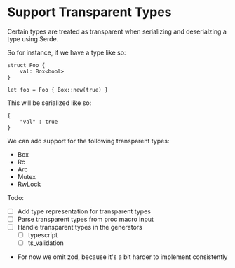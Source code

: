 # Support Transparent Types

Certain types are treated as transparent when serializing and deserialzing a type using Serde.

So for instance, if we have a type like so:

```
struct Foo {
    val: Box<bool>
}

let foo = Foo { Box::new(true) }
```

This will be serialized like so:

```
{
    "val" : true
}
```

We can add support for the following transparent types:

- Box
- Rc
- Arc
- Mutex
- RwLock


Todo:

- [ ] Add type representation for transparent types
- [ ] Parse transparent types from proc macro input
- [ ] Handle transparent types in the generators
    - [ ] typescript
    - [ ] ts_validation

- For now we omit zod, because it's a bit harder to implement consistently
